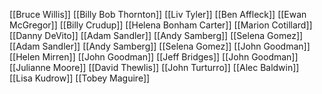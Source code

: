 [[Bruce Willis]]
[[Billy Bob Thornton]]
[[Liv Tyler]]
[[Ben Affleck]]
[[Ewan McGregor]]
[[Billy Crudup]]
[[Helena Bonham Carter]]
[[Marion Cotillard]]
[[Danny DeVito]]
[[Adam Sandler]]
[[Andy Samberg]]
[[Selena Gomez]]
[[Adam Sandler]]
[[Andy Samberg]]
[[Selena Gomez]]
[[John Goodman]]
[[Helen Mirren]]
[[John Goodman]]
[[Jeff Bridges]]
[[John Goodman]]
[[Julianne Moore]]
[[David Thewlis]]
[[John Turturro]]
[[Alec Baldwin]]
[[Lisa Kudrow]]
[[Tobey Maguire]]
